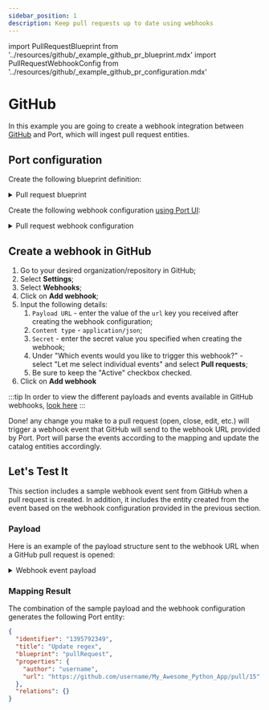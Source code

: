 ```yaml
---
sidebar_position: 1
description: Keep pull requests up to date using webhooks
---
```


import PullRequestBlueprint from '../resources/github/\_example_github_pr_blueprint.mdx'
import PullRequestWebhookConfig from '../resources/github/\_example_github_pr_configuration.mdx'

# GitHub

In this example you are going to create a webhook integration between [GitHub](https://github.com) and Port, which will ingest pull request entities.

## Port configuration

Create the following blueprint definition:

<details>
<summary>Pull request blueprint</summary>

<PullRequestBlueprint/>

</details>

Create the following webhook configuration [using Port UI](/build-your-software-catalog/sync-data-to-catalog/webhook/?operation=ui#configuring-webhook-endpoints):

<details>
<summary>Pull request webhook configuration</summary>

1. **Basic details** tab - fill the following details:
   1. Title : `Pull Request Mapper`;
   2. Identifier : `pull_request_mapper`;
   3. Description : `A webhook configuration for pull-request events from GitHub`;
   4. Icon : `Github`;
2. **Integration configuration** tab - fill the following JQ mapping:
   <PullRequestWebhookConfig/>

3. Scroll down to **Advanced settings** and input the following details:

   1. Secret: `WEBHOOK_SECRET`;
   2. Signature Header Name : `X-Hub-Signature-256`;
   3. Signature Algorithm : Select `sha256` from dropdown option;
   4. Signature Prefix : `sha256=`;
   5. Request Identifier Path : `.headers.\"X-GitHub-Delivery\"`;
   6. Click **Save** at the bottom of the page.

</details>

## Create a webhook in GitHub

1. Go to your desired organization/repository in GitHub;
2. Select **Settings**;
3. Select **Webhooks**;
4. Click on **Add webhook**;
5. Input the following details:
   1. `Payload URL` - enter the value of the `url` key you received after creating the webhook configuration;
   2. `Content type` - `application/json`;
   3. `Secret` - enter the secret value you specified when creating the webhook;
   4. Under "Which events would you like to trigger this webhook?" - select "Let me select individual events" and select **Pull requests**;
   5. Be sure to keep the "Active" checkbox checked.
6. Click on **Add webhook**

:::tip
In order to view the different payloads and events available in GitHub webhooks, [look here](https://docs.github.com/en/webhooks-and-events/webhooks/webhook-events-and-payloads)
:::

Done! any change you make to a pull request (open, close, edit, etc.) will trigger a webhook event that GitHub will send to the webhook URL provided by Port. Port will parse the events according to the mapping and update the catalog entities accordingly.

## Let's Test It

This section includes a sample webhook event sent from GitHub when a pull request is created. In addition, it includes the entity created from the event based on the webhook configuration provided in the previous section.

### Payload

Here is an example of the payload structure sent to the webhook URL when a GitHub pull request is opened:

<details>
<summary> Webhook event payload</summary>

```json showLineNumbers
{
  "action": "opened",
  "number": 15,
  "pull_request": {
    "url": "https://api.github.com/repos/username/My_Awesome_Python_App/pulls/15",
    "id": 1395792349,
    "node_id": "PR_kwDOEFWVvs5TMhnd",
    "html_url": "https://github.com/username/My_Awesome_Python_App/pull/15",
    "issue_url": "https://api.github.com/repos/username/My_Awesome_Python_App/issues/15",
    "number": 15,
    "state": "open",
    "locked": false,
    "title": "Update regex",
    "user": {
      "login": "username",
      "id": 15999660,
      "node_id": "MDQ6VXNlcjE1OTk5NjYw",
      "url": "https://api.github.com/users/username"
    },
    "body": "Modifying event header",
    "created_at": "2023-06-16T14:08:27Z",
    "updated_at": "2023-06-16T14:08:27Z",
    "closed_at": "None",
    "merged_at": "None",
    "assignees": [],
    "requested_reviewers": [],
    "requested_teams": [],
    "labels": [],
    "commits_url": "https://api.github.com/repos/username/My_Awesome_Python_App/pulls/15/commits",
    "head": {
      "label": "username:port",
      "ref": "port",
      "sha": "9bd151d8a6d6c3759e7fbdb5ba5ed82668021e77",
      "user": {
        "login": "username",
        "id": 15999660,
        "node_id": "MDQ6VXNlcjE1OTk5NjYw",
        "avatar_url": "https://avatars.githubusercontent.com/u/15999660?v=4",
        "html_url": "https://github.com/username",
        "type": "User"
      },
      "repo": {
        "id": 274044350,
        "node_id": "MDEwOlJlcG9zaXRvcnkyNzQwNDQzNTA=",
        "name": "My_Awesome_Python_App",
        "full_name": "username/My_Awesome_Python_App",
        "private": false,
        "owner": {
          "login": "username",
          "id": 15999660,
          "node_id": "MDQ6VXNlcjE1OTk5NjYw",
          "url": "https://api.github.com/users/username"
        },
        "html_url": "https://github.com/username/My_Awesome_Python_App",
        "description": "Repo description",
        "fork": false,
        "visibility": "public",
        "forks": 0,
        "open_issues": 11,
        "watchers": 1,
        "default_branch": "master"
      }
    }
  }
}
```

</details>

### Mapping Result

The combination of the sample payload and the webhook configuration generates the following Port entity:

```json showLineNumbers
{
  "identifier": "1395792349",
  "title": "Update regex",
  "blueprint": "pullRequest",
  "properties": {
    "author": "username",
    "url": "https://github.com/username/My_Awesome_Python_App/pull/15"
  },
  "relations": {}
}
```
